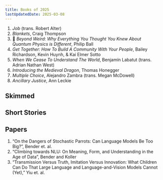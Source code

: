 ```yaml
---
title: Books of 2025
lastUpdatedDate: 2025-03-08
---
```


1. *Job* (trans. Robert Alter)
2. *Blankets*, Craig Thompson
3. 🔁 *Beyond Weird: Why Everything You Thought You Knew About Quantum Physics is Different*, Philip Ball
4. *Get Together: How To Build A Community With Your People*, Bailey Richardson, Kevin Huynh, & Kai Elmer Sotto
5. *When We Cease To Understand The World*, Benjamín Labatut (trans. Adrian Nathan West)
6. *Introducing the Medieval Dragon*, Thomas Honegger
7. *Multiple Choice*, Alejandro Zambra (trans. Megan McDowell)
8. *Ancillary Justice*, Ann Leckie

## Skimmed

## Short Stories

## Papers

1. “On the Dangers of Stochastic Parrots: Can Language Models Be Too Big?”, Bender et. al.
2. “Climbing towards NLU: On Meaning, Form, and Understanding in the Age of Data”, Bender and Koller
3. “Transmission Versus Truth, Imitation Versus Innovation: What Children Can Do That Large Language and Language-and-Vision Models Cannot (Yet),” Yiu et. al.